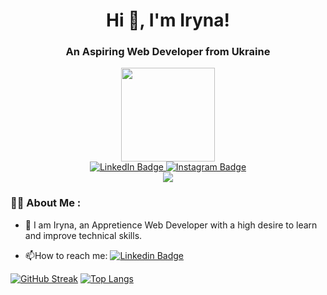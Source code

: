 <h1 align="center">Hi 👋, I'm Iryna!</h1>
<h3 align="center">An Aspiring Web Developer from Ukraine</h3>

<div id="header" align="center">
  <img src="https://media.giphy.com/media/H3NF3JvE1mOsOXb8l3/giphy.gif" width="150"/>
</div>
<div id="badges" align="center">
  <a href="https://www.linkedin.com/in/iryna-murzak-02199a245">
    <img src="https://img.shields.io/badge/LinkedIn-blue?style=for-the-badge&logo=linkedin&logoColor=white" alt="LinkedIn Badge"/>
  </a>
  <a href="https://www.instagram.com/kiowoji/">
    <img src="https://img.shields.io/badge/Instagram-grey?style=for-the-badge&logo=instagram&logoColor=white" alt="Instagram Badge"/>
  </a>
</div>
<img src="https://komarev.com/ghpvc/?username=kiowoji&style=flat-square&color=blue" alt=""/>
<div align="center">
  <img src="https://media.giphy.com/media/kz6cm1kKle2MYkHtJF/giphy.gif" width="" height=""/>
</div>

### :woman_technologist: About Me :
- :telescope: I am Iryna, an Appretience Web Developer with a high desire to learn and improve technical skills.

- :mailbox:How to reach me: [![Linkedin Badge](https://img.shields.io/badge/-kakbar-blue?style=flat&logo=Linkedin&logoColor=white)](https://www.linkedin.com/in/iryna-murzak-02199a245)

[![GitHub Streak](http://github-readme-streak-stats.herokuapp.com?user=kiowoji&theme=dark&background=000000)](https://git.io/streak-stats)
[![Top Langs](https://github-readme-stats.vercel.app/api/top-langs/?username=kiowoji&layout=compact&theme=vision-friendly-dark)](https://github.com/anuraghazra/github-readme-stats)
